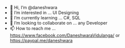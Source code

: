 - 👋 Hi, I’m @daneshwara
- 👀 I’m interested in ... UI Designing
- 🌱 I’m currently learning ... C#, SQL
- 💞️ I’m looking to collaborate on ... any Developer
- 📫 How to reach me ... https://www.facebook.com/DaneshwaraVidulanga/ or https://paypal.me/daneshwara

<!---
daneshwara/daneshwara is a ✨ special ✨ repository because its `README.md` (this file) appears on your GitHub profile.
You can click the Preview link to take a look at your changes.
--->
